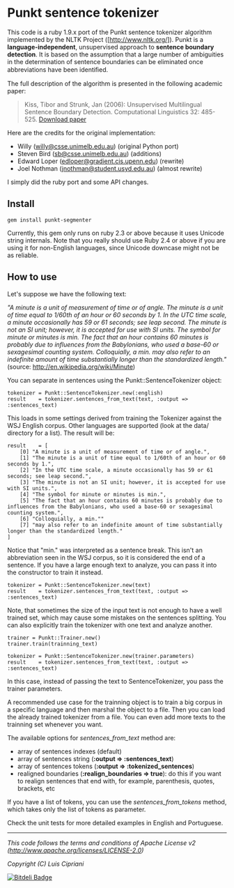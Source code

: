 # Punkt sentence tokenizer

This code is a ruby 1.9.x port of the Punkt sentence tokenizer algorithm implemented by the NLTK Project ([http://www.nltk.org/]). Punkt is a **language-independent**, unsupervised approach to **sentence boundary detection**. It is based on the assumption that a large number of ambiguities in the determination of sentence boundaries can be eliminated once abbreviations have been identiﬁed.

The full description of the algorithm is presented in the following academic paper:

> Kiss, Tibor and Strunk, Jan (2006): Unsupervised Multilingual Sentence Boundary Detection.
> Computational Linguistics 32: 485-525.
> [Download paper]

Here are the credits for the original implementation:

- Willy (willy@csse.unimelb.edu.au) (original Python port)
- Steven Bird (sb@csse.unimelb.edu.au) (additions)
- Edward Loper (edloper@gradient.cis.upenn.edu) (rewrite)
- Joel Nothman (jnothman@student.usyd.edu.au) (almost rewrite)

I simply did the ruby port and some API changes.

## Install

    gem install punkt-segmenter

Currently, this gem only runs on ruby 2.3 or above because it uses
Unicode string internals. Note that you really should use Ruby 2.4 or
above if you are using it for non-English languages, since Unicode
downcase might not be as reliable.

## How to use

Let's suppose we have the following text:

*"A minute is a unit of measurement of time or of angle. The minute is a unit of time equal to 1/60th of an hour or 60 seconds by 1. In the UTC time scale, a minute occasionally has 59 or 61 seconds; see leap second. The minute is not an SI unit; however, it is accepted for use with SI units. The symbol for minute or minutes is min. The fact that an hour contains 60 minutes is probably due to influences from the Babylonians, who used a base-60 or sexagesimal counting system. Colloquially, a min. may also refer to an indefinite amount of time substantially longer than the standardized length."* (source: http://en.wikipedia.org/wiki/Minute)

You can separate in sentences using the Punkt::SentenceTokenizer object:

    tokenizer = Punkt::SentenceTokenizer.new(:english)
    result    = tokenizer.sentences_from_text(text, :output => :sentences_text)

This loads in some settings derived from training the Tokenizer against the WSJ English corpus. Other languages are supported (look at the data/ directory for a list). The result will be:

    result    = [
        [0] "A minute is a unit of measurement of time or of angle.",
        [1] "The minute is a unit of time equal to 1/60th of an hour or 60 seconds by 1.",
        [2] "In the UTC time scale, a minute occasionally has 59 or 61 seconds; see leap second.",
        [3] "The minute is not an SI unit; however, it is accepted for use with SI units.",
        [4] "The symbol for minute or minutes is min.",
        [5] "The fact that an hour contains 60 minutes is probably due to influences from the Babylonians, who used a base-60 or sexagesimal counting system.",
        [6] "Colloquially, a min.""
        [7] "may also refer to an indefinite amount of time substantially longer than the standardized length."
    ]

Notice that "min." was interpreted as a sentence break. This isn't an abbreviation seen in the WSJ corpus, so it is considered the end of a sentence. If you have a large enough text to analyze, you can pass it into the constructor to train it instead.

    tokenizer = Punkt::SentenceTokenizer.new(text)
    result    = tokenizer.sentences_from_text(text, :output => :sentences_text)

Note, that sometimes the size of the input text is not enough to have a well trained set, which may cause some mistakes on the sentences splitting. You can also explicitly train the tokenizer with one text and analyze another.

    trainer = Punkt::Trainer.new()
    trainer.train(trainning_text)
    
    tokenizer = Punkt::SentenceTokenizer.new(trainer.parameters)
    result    = tokenizer.sentences_from_text(text, :output => :sentences_text)

In this case, instead of passing the text to SentenceTokenizer, you pass the trainer parameters.

A recommended use case for the trainning object is to train a big corpus in a specific language and then marshal the object to a file. Then you can load the already trained tokenizer from a file. You can even add more texts to the trainning set whenever you want.

The available options for *sentences_from_text* method are:

- array of sentences indexes (default)
- array of sentences string  (**:output => :sentences_text**)
- array of sentences tokens  (**:output => :tokenized_sentences**)	
- realigned boundaries (**:realign_boundaries => true**): do this if you want to realign sentences that end with, for example, parenthesis, quotes, brackets, etc
	
If you have a list of tokens, you can use the *sentences_from_tokens* method, which takes only the list of tokens as parameter.

Check the unit tests for more detailed examples in English and Portuguese.

----
*This code follows the terms and conditions of Apache License v2 (http://www.apache.org/licenses/LICENSE-2.0)*

*Copyright (C) Luis Cipriani*
  
  [http://www.nltk.org/]: http://www.nltk.org/
  [Download paper]: http://citeseerx.ist.psu.edu/viewdoc/download?doi=10.1.1.85.5017&rep=rep1&type=pdf



[![Bitdeli Badge](https://d2weczhvl823v0.cloudfront.net/lfcipriani/punkt-segmenter/trend.png)](https://bitdeli.com/free "Bitdeli Badge")

